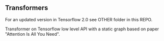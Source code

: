 ## Transformers

For an updated version in Tensorflow 2.0 see OTHER folder in this REPO. 

Transformer on Tensorflow low level API with a static graph based on paper "Attention Is All You Need".


